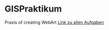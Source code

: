 # GISPraktikum
 Praxis of creating WebArt
 [Link zu allen Aufgaben](https://github.com/ArthurErHFU/GISPraktikum/blob/3bdea155c5fa70b39c78b3d32406ee39048e4602/MainFolder/MainStartPage.html)
